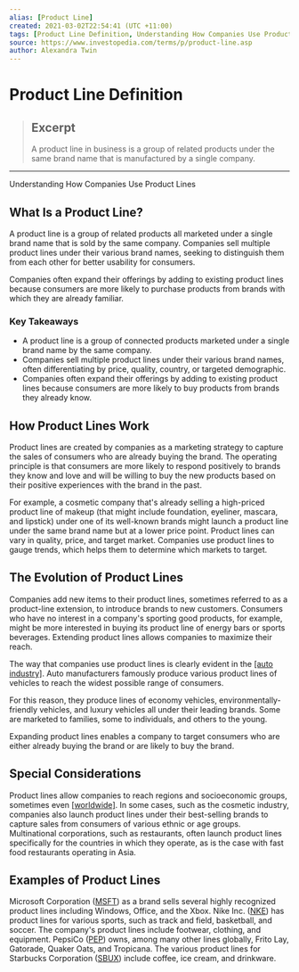 ```yaml
---
alias: [Product Line]
created: 2021-03-02T22:54:41 (UTC +11:00)
tags: [Product Line Definition, Understanding How Companies Use Product Lines]
source: https://www.investopedia.com/terms/p/product-line.asp
author: Alexandra Twin
---
```


# Product Line Definition

> ## Excerpt
> A product line in business is a group of related products under the same brand name that is manufactured by a single company.

---

Understanding How Companies Use Product Lines
## What Is a Product Line?

A product line is a group of related products all marketed under a single brand name that is sold by the same company. Companies sell multiple product lines under their various brand names, seeking to distinguish them from each other for better usability for consumers.

Companies often expand their offerings by adding to existing product lines because consumers are more likely to purchase products from brands with which they are already familiar.

### Key Takeaways

-   A product line is a group of connected products marketed under a single brand name by the same company.
-   Companies sell multiple product lines under their various brand names, often differentiating by price, quality, country, or targeted demographic.
-   Companies often expand their offerings by adding to existing product lines because consumers are more likely to buy products from brands they already know.

## How Product Lines Work

Product lines are created by companies as a marketing strategy to capture the sales of consumers who are already buying the brand. The operating principle is that consumers are more likely to respond positively to brands they know and love and will be willing to buy the new products based on their positive experiences with the brand in the past.

For example, a cosmetic company that's already selling a high-priced product line of makeup (that might include foundation, eyeliner, mascara, and lipstick) under one of its well-known brands might launch a product line under the same brand name but at a lower price point. Product lines can vary in quality, price, and target market. Companies use product lines to gauge trends, which helps them to determine which markets to target.

## The Evolution of Product Lines

Companies add new items to their product lines, sometimes referred to as a product-line extension, to introduce brands to new customers. Consumers who have no interest in a company's sporting good products, for example, might be more interested in buying its product line of energy bars or sports beverages. Extending product lines allows companies to maximize their reach.

The way that companies use product lines is clearly evident in the [[auto industry]](https://www.investopedia.com/ask/answers/041615/what-automotive-sector.asp). Auto manufacturers famously produce various product lines of vehicles to reach the widest possible range of consumers.

For this reason, they produce lines of economy vehicles, environmentally-friendly vehicles, and luxury vehicles all under their leading brands. Some are marketed to families, some to individuals, and others to the young.

Expanding product lines enables a company to target consumers who are either already buying the brand or are likely to buy the brand.

## Special Considerations

Product lines allow companies to reach regions and socioeconomic groups, sometimes even [[worldwide]](https://www.investopedia.com/ask/answers/060415/how-much-global-beverage-industry-controlled-coca-cola-and-pepsi.asp). In some cases, such as the cosmetic industry, companies also launch product lines under their best-selling brands to capture sales from consumers of various ethnic or age groups. Multinational corporations, such as restaurants, often launch product lines specifically for the countries in which they operate, as is the case with fast food restaurants operating in Asia.

## Examples of Product Lines

Microsoft Corporation ([MSFT](https://www.investopedia.com/markets/quote?tvwidgetsymbol=msft)) as a brand sells several highly recognized product lines including Windows, Office, and the Xbox. Nike Inc. ([NKE](https://www.investopedia.com/markets/quote?tvwidgetsymbol=nke)) has product lines for various sports, such as track and field, basketball, and soccer. The company's product lines include footwear, clothing, and equipment. PepsiCo ([PEP](https://www.google.com/search?tbm=fin&q=NASDAQ:+PEP)) owns, among many other lines globally, Frito Lay, Gatorade, Quaker Oats, and Tropicana. The various product lines for Starbucks Corporation ([SBUX](https://www.investopedia.com/markets/quote?tvwidgetsymbol=sbux)) include coffee, ice cream, and drinkware.
